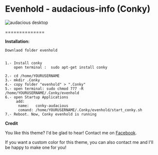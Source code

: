 Evenhold - audacious-info (Conky)
=========================





![audacious desktop](https://lh6.googleusercontent.com/B9X5rDwxL3ZDaFaDUSu3dl2-dvjTMVBy_v2sEn4SMoM2crQThwWeLvlf2fCv-2wq_Ih8g506F8w=w1416-h683)



==============

<b>Installation:</b>

    Downlaod folder evenhold

    
    1.- Install conky 
        open terminal :  sudo apt-get install conky 
    
    2.- cd /home/YOURUSERNAME
    3.- mkdir .Conky 
    4.- copy folder "evenhold" > ".Conky"
    5.- open terminal: sudo chmod 777 -R /home/YOURUSERNAME/.Conky/evenhold
    6.- open Startup Applications
         add:
          name:   conky-audacious
          comand: /home/YOURUSERNAME/.Conky/evenhold/start_conky.sh
    7.- Reboot. Now, Conky evenhold is running


<b>Credit</b>



You like this theme? I'd be glad to hear! Contact me on [Facebook](https://www.facebook.com/evenhold).

If you want a custom color for this theme, you can also contact me and I'll be happy to make one for you!
